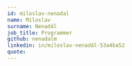 ```yaml
---
id: miloslav-nenadal
name: Miloslav
surname: Nenadál
job_title: Programmer
github: nenadalm
linkedin: in/miloslav-nenadál-53a4ba52
quote:
---
```

